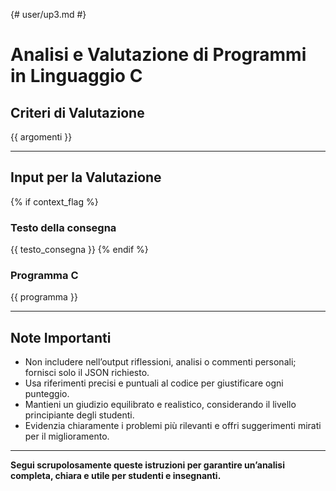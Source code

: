 {# user/up3.md #}
# Analisi e Valutazione di Programmi in Linguaggio C

## Criteri di Valutazione

{{ argomenti }}

---

## Input per la Valutazione

{% if context_flag %}
### Testo della consegna

{{ testo_consegna }}
{% endif %}

### Programma C

{{ programma }}

---

## Note Importanti

- Non includere nell’output riflessioni, analisi o commenti personali; fornisci solo il JSON richiesto.
- Usa riferimenti precisi e puntuali al codice per giustificare ogni punteggio.
- Mantieni un giudizio equilibrato e realistico, considerando il livello principiante degli studenti.
- Evidenzia chiaramente i problemi più rilevanti e offri suggerimenti mirati per il miglioramento.

---

**Segui scrupolosamente queste istruzioni per garantire un’analisi completa, chiara e utile per studenti e insegnanti.**
